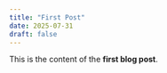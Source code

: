 ```yaml
---
title: "First Post"
date: 2025-07-31
draft: false
---
```


This is the content of the **first blog post**. 
